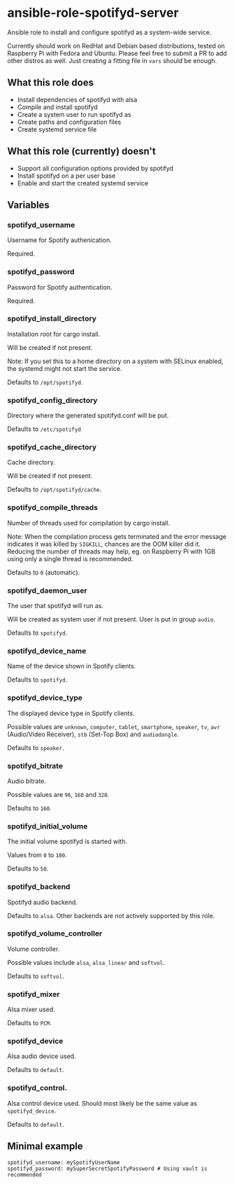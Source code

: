 # ansible-role-spotifyd-server
Ansible role to install and configure spotifyd as a
system-wide service.

Currently should work on RedHat and Debian based distributions,
tested on Raspberry Pi with Fedora and Ubuntu. Please
feel free to submit a PR to add other distros as well. Just
creating a fitting file in `vars` should be enough.

## What this role does
- Install dependencies of spotifyd with alsa
- Compile and install spotifyd
- Create a system user to run spotifyd as
- Create paths and configuration files
- Create systemd service file

## What this role (currently) doesn't
- Support all configuration options provided by spotifyd
- Install spotifyd on a per user base
- Enable and start the created systemd service

## Variables
### spotifyd_username
Username for Spotify authenication.

Required.

### spotifyd_password
Password for Spotify authentication.

Required.

### spotifyd_install_directory
Installation root for cargo install.

Will be created if not present.

Note: If you set this to a home directory on a system with 
SELinux enabled, the systemd might not start the service.

Defaults to `/opt/spotifyd`.

### spotifyd_config_directory
Directory where the generated spotifyd.conf will be put.

Defaults to `/etc/spotifyd`

### spotifyd_cache_directory
Cache directory.

Will be created if not present.

Defaults to `/opt/spotifyd/cache`.

### spotifyd_compile_threads
Number of threads used for compilation by cargo install.

Note: When the compilation process gets terminated and
the error message indicates it was killed by `SIGKILL`,
chances are the OOM killer did it. Reducing the number
of threads may help, eg. on Raspberry Pi with 1GB using
only a single thread is recommended.

Defaults to `0` (automatic).

### spotifyd_daemon_user
The user that spotifyd will run as.

Will be created as system user if not present. User is
put in group `audio`.

Defaults to `spotifyd`.

### spotifyd_device_name
Name of the device shown in Spotify clients.

Defaults to `spotifyd`.

### spotifyd_device_type
The displayed device type in Spotify clients.

Possible values are `unknown`, `computer`, `tablet`, 
`smartphone`, `speaker`, `tv`, `avr` (Audio/Video Receiver),
`stb` (Set-Top Box) and `audiodongle`.

Defaults to `speaker`.

### spotifyd_bitrate
Audio bitrate.

Possible values are `96`, `160` and `320`.

Defaults to `160`.

### spotifyd_initial_volume
The initial volume spotifyd is started with.

Values from `0` to `100`.

Defaults to `50`.

### spotifyd_backend
Spotifyd audio backend.

Defaults to `alsa`. Other backends are not actively supported
by this role.

### spotifyd_volume_controller
Volume controller.

Possible values include `alsa`, `alsa_linear` and `softvol`.

Defaults to `softvol`.

### spotifyd_mixer
Alsa mixer used.

Defaults to `PCM`.

### spotifyd_device
Alsa audio device used.

Defaults to `default`.

### spotifyd_control.
Alsa control device used. Should most likely be the same value
as `spotifyd_device`.

Defaults to `default`.

## Minimal example
```
spotifyd_username: mySpotifyUserName
spotifyd_password: mySuperSecretSpotifyPassword # Using vault is recommended
```
